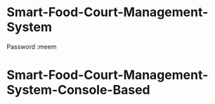 # Smart-Food-Court-Management-System
Password :meem
# Smart-Food-Court-Management-System-Console-Based
